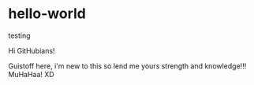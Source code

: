 # hello-world
testing

Hi GitHubians!

Guistoff here, i'm new to this so lend me yours strength and knowledge!!! MuHaHaa! XD  
